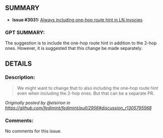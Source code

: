 ## SUMMARY
- **Issue #3031:** [Always including one-hop route hint in LN invocies](https://github.com/fedimint/fedimint/issues/3031)

### GPT SUMMARY:
The suggestion is to include the one-hop route hint in addition to the 2-hop ones. However, it is suggested that this change be made separately.

## DETAILS
### Description:
> We might want to change that to also including the one-hop route hint even when including the 2-hop ones. But that can be a separate PR.

_Originally posted by @elsirion in https://github.com/fedimint/fedimint/pull/2956#discussion_r1305795568_
            

### Comments:
No comments for this issue.

